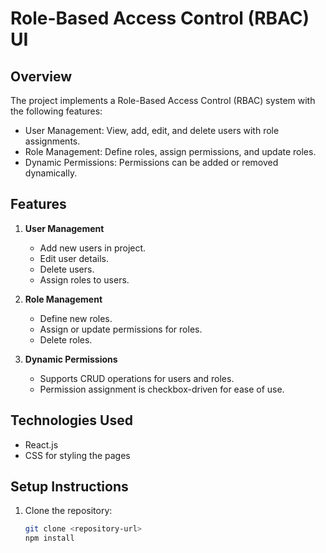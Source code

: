 # Role-Based Access Control (RBAC) UI

## Overview

The project implements a Role-Based Access Control (RBAC) system with the following features:
- User Management: View, add, edit, and delete users with role assignments.
- Role Management: Define roles, assign permissions, and update roles.
- Dynamic Permissions: Permissions can be added or removed dynamically.

## Features
1. **User Management**
   - Add new users in project.
   - Edit user details.
   - Delete users.
   - Assign roles to users.

2. **Role Management**
   - Define new roles.
   - Assign or update permissions for roles.
   - Delete roles.

3. **Dynamic Permissions**
   - Supports CRUD operations for users and roles.
   - Permission assignment is checkbox-driven for ease of use.

## Technologies Used
- React.js
- CSS for styling the pages 

## Setup Instructions

1. Clone the repository:
   ```bash
   git clone <repository-url>
   npm install 
